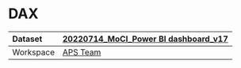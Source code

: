 



# DAX

|Dataset|[20220714_MoCI_Power BI dashboard_v17](./../20220714_MoCI_Power-BI-dashboard_v17.md)|
| :--- | :--- |
|Workspace|[APS Team](../../Workspaces/APS-Team.md)|

